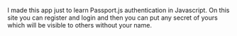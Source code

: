 I made this app just to learn Passport.js authentication in Javascript.
On this site you can register and login and then you can put any secret of yours which will be visible to others without your name.
